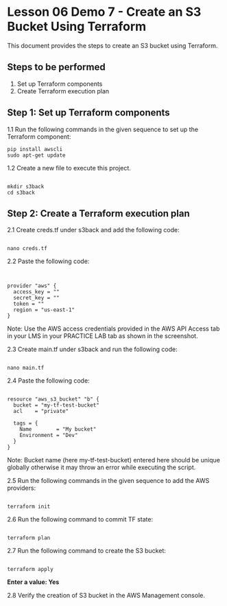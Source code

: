 # Lesson 06 Demo 7 - Create an S3 Bucket Using Terraform

This document provides the steps to create an S3 bucket using Terraform.

## Steps to be performed

1. Set up Terraform components
2. Create Terraform execution plan

## Step 1: Set up Terraform components

1.1 Run the following commands in the given sequence to set up the Terraform component:

```
pip install awscli
sudo apt-get update
```

1.2 Create a new file to execute this project.



```

mkdir s3back
cd s3back
```

## Step 2: Create a Terraform execution plan
2.1 Create creds.tf under s3back and add the following code:



```

nano creds.tf
```

2.2 Paste the following code:


```


provider "aws" {
  access_key = ""
  secret_key = ""
  token = ""
  region = "us-east-1"
}
```

Note: Use the AWS access credentials provided in the AWS API Access tab in your LMS in your PRACTICE LAB tab as shown in the screenshot.

2.3 Create main.tf under s3back and run the following code:



```

nano main.tf
```

2.4 Paste the following code:



```

resource "aws_s3_bucket" "b" {
  bucket = "my-tf-test-bucket"
  acl    = "private"

  tags = {
    Name        = "My bucket"
    Environment = "Dev"
  }
}

```

Note: Bucket name (here my-tf-test-bucket) entered here should be unique globally otherwise it may throw an error while executing the script.

2.5 Run the following commands in the given sequence to add the AWS providers:



```

terraform init
```

2.6 Run the following command to commit TF state:



```

terraform plan
```

2.7 Run the following command to create the S3 bucket:



```

terraform apply
```

**Enter a value: Yes**

2.8 Verify the creation of S3 bucket in the AWS Management console.


